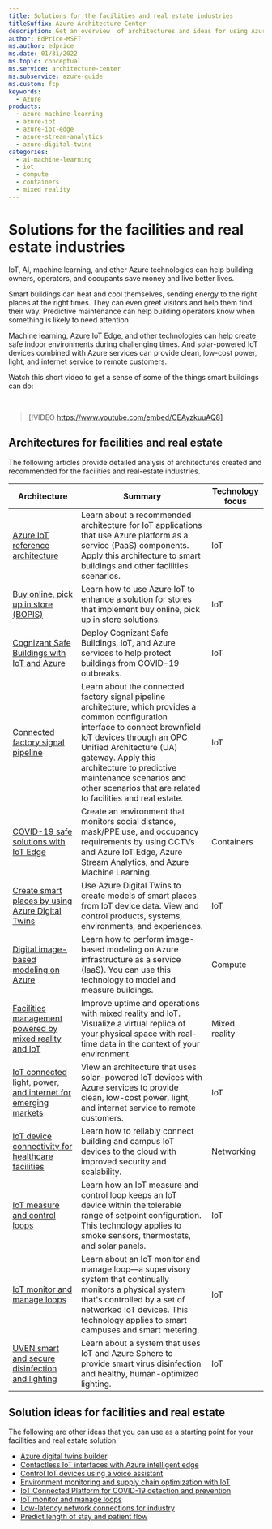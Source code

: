 ```yaml
---
title: Solutions for the facilities and real estate industries
titleSuffix: Azure Architecture Center
description: Get an overview  of architectures and ideas for using Azure services to build solutions for the facilities and real estate industries.
author: EdPrice-MSFT
ms.author: edprice
ms.date: 01/31/2022
ms.topic: conceptual
ms.service: architecture-center
ms.subservice: azure-guide
ms.custom: fcp 
keywords:
  - Azure
products:
  - azure-machine-learning
  - azure-iot
  - azure-iot-edge
  - azure-stream-analytics
  - azure-digital-twins
categories:
  - ai-machine-learning
  - iot
  - compute
  - containers
  - mixed reality 
---
```

# Solutions for the facilities and real estate industries 
IoT, AI, machine learning, and other Azure technologies can help building owners, operators, and occupants save money and live better lives.

Smart buildings can heat and cool themselves, sending energy to the right places at the right times. They can even greet visitors and help them find their way. Predictive maintenance can help building operators know when something is likely to need attention.  

Machine learning, Azure IoT Edge, and other technologies can help create safe indoor environments during challenging times. And solar-powered IoT devices combined with Azure services can provide clean, low-cost power, light, and internet service to remote customers.

Watch this short video to get a sense of some of the things smart buildings can do: 

<br> 

> [!VIDEO https://www.youtube.com/embed/CEAyzkuuAQ8]

## Architectures for facilities and real estate
The following articles provide detailed analysis of architectures created and recommended for the facilities and real-estate industries.

|Architecture|Summary|Technology focus|
|---|---|---|
|[Azure IoT reference architecture](../reference-architectures/iot.yml) |Learn about a recommended architecture for IoT applications that use Azure platform as a service (PaaS) components. Apply this architecture to smart buildings and other facilities scenarios.|IoT|
|[Buy online, pick up in store (BOPIS)](../example-scenario/iot/vertical-buy-online-pickup-in-store.yml) |Learn how to use Azure IoT to enhance a solution for stores that implement buy online, pick up in store solutions.|IoT|
|[Cognizant Safe Buildings with IoT and Azure](../solution-ideas/articles/safe-buildings.yml) |Deploy Cognizant Safe Buildings, IoT, and Azure services to help protect buildings from COVID-19 outbreaks.|IoT|
|[Connected factory signal pipeline](../example-scenario/iot/connected-factory-signal-pipeline.yml) |Learn about the connected factory signal pipeline architecture, which provides a common configuration interface to connect brownfield IoT devices through an OPC Unified Architecture (UA) gateway. Apply this architecture to predictive maintenance scenarios and other scenarios that are related to facilities and real estate. |IoT|
|[COVID-19 safe solutions with IoT Edge](../solution-ideas/articles/cctv-iot-edge-for-covid-19-safe-environment-and-mask-detection.yml) |Create an environment that monitors social distance, mask/PPE use, and occupancy requirements by using CCTVs and Azure IoT Edge, Azure Stream Analytics, and Azure Machine Learning.|Containers|
|[Create smart places by using Azure Digital Twins](../example-scenario/iot/smart-places.yml) |Use Azure Digital Twins to create models of smart places from IoT device data. View and control products, systems, environments, and experiences.|IoT|
|[Digital image-based modeling on Azure](../example-scenario/infrastructure/image-modeling.yml) |Learn how to perform image-based modeling on Azure infrastructure as a service (IaaS). You can use this technology to model and measure buildings.|Compute|
|[Facilities management powered by mixed reality and IoT](../solution-ideas/articles/facilities-management-powered-by-mixed-reality-and-iot.yml)|Improve uptime and operations with mixed reality and IoT. Visualize a virtual replica of your physical space with real-time data in the context of your environment.|Mixed reality|
|[IoT connected light, power, and internet for emerging markets](../solution-ideas/articles/iot-power-management.yml)|View an architecture that uses solar-powered IoT devices with Azure services to provide clean, low-cost power, light, and internet service to remote customers.|IoT|
|[IoT device connectivity for healthcare facilities](../solution-ideas/articles/healthcare-network.yml)|Learn how to reliably connect building and campus IoT devices to the cloud with improved security and scalability. |Networking|
|[IoT measure and control loops](../example-scenario/iot/measure-control-loop.yml)|Learn how an IoT measure and control loop keeps an IoT device within the tolerable range of setpoint configuration. This technology applies to smoke sensors, thermostats, and solar panels.|IoT|
|[IoT monitor and manage loops](../example-scenario/iot/monitor-manage-loop.yml)|Learn about an IoT monitor and manage loop—a supervisory system that continually monitors a physical system that's controlled by a set of networked IoT devices. This technology applies to smart campuses and smart metering. |IoT|
|[UVEN smart and secure disinfection and lighting](../solution-ideas/articles/uven-disinfection.yml) |Learn about a system that uses IoT and Azure Sphere to provide smart virus disinfection and healthy, human-optimized lighting.|IoT|

## Solution ideas for facilities and real estate 
The following are other ideas that you can use as a starting point for your facilities and real estate solution.

- [Azure digital twins builder](../solution-ideas/articles/azure-digital-twins-builder.yml)
- [Contactless IoT interfaces with Azure intelligent edge](../solution-ideas/articles/contactless-interfaces.yml)
- [Control IoT devices using a voice assistant](../solution-ideas/articles/iot-controlling-devices-with-voice-assistant.yml)
- [Environment monitoring and supply chain optimization with IoT](../solution-ideas/articles/environment-monitoring-and-supply-chain-optimization.yml)
- [IoT Connected Platform for COVID-19 detection and prevention](../solution-ideas/articles/iot-connected-platform.yml) 
- [IoT monitor and manage loops](../example-scenario/iot/monitor-manage-loop.yml)
- [Low-latency network connections for industry](../solution-ideas/articles/low-latency-network.yml)
- [Predict length of stay and patient flow](../solution-ideas/articles/predict-length-of-stay-and-patient-flow-with-healthcare-analytics.yml)
